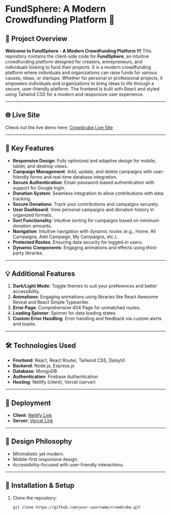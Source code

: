 # FundSphere: A Modern Crowdfunding Platform 🌟

## 🎯 Project Overview
**Welcome to FundSphere - A Modern Crowdfunding Platform !!!** This repository contains the client-side code for **FundSphere**, an intuitive crowdfunding platform designed for creators, entrepreneurs, and individuals looking to fund their projects. It is a modern crowdfunding platform where individuals and organizations can raise funds for various causes, ideas, or startups. Whether for personal or professional projects, it empowers individuals and organizations to bring ideas to life through a secure, user-friendly platform. The frontend is built with React and styled using Tailwind CSS for a modern and responsive user experience.

---

## 🌐 Live Site
Check out the live demo here: [Crowdcube Live Site](#)

---

## 🔑 Key Features
- **Responsive Design**: Fully optimized and adaptive design for mobile, tablet, and desktop views.
- **Campaign Management**: Add, update, and delete campaigns with user-friendly forms and real-time database integration.
- **Secure Authentication**: Email-password-based authentication with support for Google login.
- **Donation System**: Seamless integration to allow contributions with data tracking.
- **Secure Donations**: Track your contributions and campaigns securely.
- **User Dashboard**: View personal campaigns and donation history in organized formats.
- **Sort Functionality**: Intuitive sorting for campaigns based on minimum donation amounts.
- **Navigation**: Intuitive navigation with dynamic routes (e.g., Home, All Campaigns, Add Campaign, My Campaigns, etc.).
- **Protected Routes**: Ensuring data security for logged-in users.
- **Dynamic Components**: Engaging animations and effects using third-party libraries.

---

## 💡 Additional Features
1. **Dark/Light Mode**: Toggle themes to suit your preferences and better accessibility.
2. **Animations**: Engaging animations using libraries like React Awesome Reveal and React Simple Typewriter.
3. **Error Page**: Comprehensive 404 Page for unmatched routes.
4. **Loading Spinner**: Spinner for data loading states.
5. **Custom Error Handling**: Error handling and feedback via custom alerts and toasts.

---

## 🛠️ Technologies Used
- **Frontend**: React, React Router, Tailwind CSS, DaisyUI
- **Backend**: Node.js, Express.js
- **Database**: MongoDB
- **Authentication**: Firebase Authentication
- **Hosting**: Netlify (client), Vercel (server)

---

 ## 🚀 Deployment
- **Client**: [Netlify Link](#)
- **Server**: [Vercel Link](#)

---

## 📐 Design Philosophy
- Minimalistic yet modern.
- Mobile-first responsive design.
- Accessibility-focused with user-friendly interactions.

---

## 🔧 Installation & Setup
1. Clone the repository:  
   ```bash
   git clone https://github.com/your-username/crowdcube.git